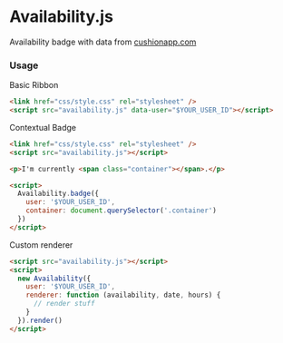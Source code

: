# Availability.js
Availability badge with data from [cushionapp.com](http://cushionapp.com)

### Usage

Basic Ribbon

~~~ html
<link href="css/style.css" rel="stylesheet" />
<script src="availability.js" data-user="$YOUR_USER_ID"></script>
~~~

Contextual Badge

~~~ html
<link href="css/style.css" rel="stylesheet" />
<script src="availability.js"></script>

<p>I'm currently <span class="container"></span>.</p>

<script>
  Availability.badge({
    user: '$YOUR_USER_ID',
    container: document.querySelector('.container')
  })
</script>
~~~

Custom renderer

~~~ html
<script src="availability.js"></script>
<script>
  new Availability({
    user: '$YOUR_USER_ID',
    renderer: function (availability, date, hours) {
      // render stuff
    }
  }).render()
</script>
~~~
